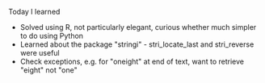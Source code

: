 Today I learned

* Solved using R, not particularly elegant, curious whether much simpler to do using Python
* Learned about the package "stringi" - stri_locate_last and stri_reverse were useful
* Check exceptions, e.g. for "oneight" at end of text, want to retrieve "eight" not "one"
